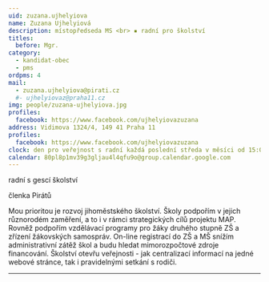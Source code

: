 ```yaml
---
uid: zuzana.ujhelyiova
name: Zuzana Ujhelyiová
description: místopředseda MS <br> ▪ radní pro školství
titles:		
  before: Mgr. 	
category:
  - kandidat-obec
  - pms
ordpms: 4
mail:
  - zuzana.ujhelyiova@pirati.cz
  #- ujhelyiovaz@praha11.cz
img: people/zuzana-ujhelyiova.jpg
profiles:
  facebook: https://www.facebook.com/ujhelyiovazuzana
address: Vidimova 1324/4, 149 41 Praha 11 		 
profiles:
  facebook: https://www.facebook.com/ujhelyiovazuzana
clock: den pro veřejnost s radní každá poslední středa v měsíci od 15:00 do 18:00		 
calendar: 80pl8p1mv39g3gljau4l4qfu9o@group.calendar.google.com
---
```


radní s gescí školství

členka Pirátů

Mou prioritou je rozvoj jihoměstského školství. Školy podpořím v jejich různorodém zaměření, a to i v rámci strategických cílů projektu MAP. Rovněž podpořím vzdělávací programy pro žáky druhého stupně ZŠ a zřízení žákovských samospráv. On-line registrací do ZŠ a MŠ snížím administrativní zátěž škol a budu hledat mimorozpočtové zdroje financování. Školství otevřu veřejnosti - jak centralizací informací na jedné webové stránce, tak i pravidelnými setkání s rodiči.

---

